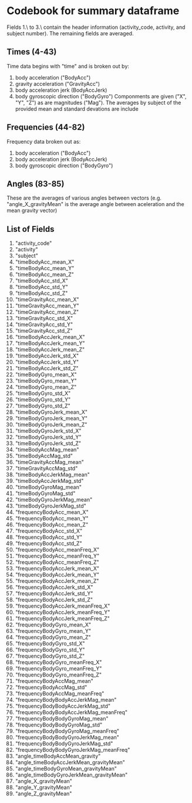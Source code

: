 #  Codebook for summary dataframe

Fields 1.\ to 3.\ contain the header information (activity_code, activity, and subject number).  The remaining fields are averaged.  

## Times (4-43)

Time data begins with "time" and is broken out by:
1. body acceleration ("BodyAcc")
2. gravity acceleration ("GravityAcc")
3. body acceleration jerk (BodyAccJerk)
4. body gyroscopic direction ("BodyGyro")
Componments are given ("X", "Y", "Z") as are magnitudes ("Mag").  The averages by subject of the provided mean and standard devations are include 

## Frequencies (44-82)
Frequency data broken out as:
1.  body acceleration ("BodyAcc")
2.  body acceleration jerk (BodyAccJerk)
3.  body gyroscopic direction ("BodyGyro")

## Angles (83-85)
These are the averages of various angles between vectors (e.g. "angle_X_gravityMean" is the average angle between aceleration and the mean gravity vector)

##  List of Fields
1.  "activity_code"
2.  "activity"
3.  "subject"
4.  "timeBodyAcc_mean_X"
5.  "timeBodyAcc_mean_Y"
6.  "timeBodyAcc_mean_Z"
7.  "timeBodyAcc_std_X"
8.  "timeBodyAcc_std_Y"
9.  "timeBodyAcc_std_Z"
10. "timeGravityAcc_mean_X"
11. "timeGravityAcc_mean_Y"
12. "timeGravityAcc_mean_Z"
13. "timeGravityAcc_std_X"
14. "timeGravityAcc_std_Y"
15. "timeGravityAcc_std_Z"
16. "timeBodyAccJerk_mean_X"
17. "timeBodyAccJerk_mean_Y"
18. "timeBodyAccJerk_mean_Z"
19. "timeBodyAccJerk_std_X"
20. "timeBodyAccJerk_std_Y"
21. "timeBodyAccJerk_std_Z"
22. "timeBodyGyro_mean_X"
23. "timeBodyGyro_mean_Y"
24. "timeBodyGyro_mean_Z"
25. "timeBodyGyro_std_X"
26. "timeBodyGyro_std_Y"
27. "timeBodyGyro_std_Z"
28. "timeBodyGyroJerk_mean_X"
29. "timeBodyGyroJerk_mean_Y"
30. "timeBodyGyroJerk_mean_Z"
31. "timeBodyGyroJerk_std_X"
32. "timeBodyGyroJerk_std_Y"
33. "timeBodyGyroJerk_std_Z"
34. "timeBodyAccMag_mean"
35. "timeBodyAccMag_std"
36. "timeGravityAccMag_mean"
37. "timeGravityAccMag_std"
38. "timeBodyAccJerkMag_mean"
39. "timeBodyAccJerkMag_std"
40. "timeBodyGyroMag_mean"
41. "timeBodyGyroMag_std"
42. "timeBodyGyroJerkMag_mean"
43. "timeBodyGyroJerkMag_std"
44. "frequencyBodyAcc_mean_X"
45. "frequencyBodyAcc_mean_Y"
46. "frequencyBodyAcc_mean_Z"
47. "frequencyBodyAcc_std_X"
48. "frequencyBodyAcc_std_Y"
49. "frequencyBodyAcc_std_Z"
50. "frequencyBodyAcc_meanFreq_X"
51. "frequencyBodyAcc_meanFreq_Y"
52. "frequencyBodyAcc_meanFreq_Z"
53. "frequencyBodyAccJerk_mean_X"
54. "frequencyBodyAccJerk_mean_Y"
55. "frequencyBodyAccJerk_mean_Z"
56. "frequencyBodyAccJerk_std_X"
57. "frequencyBodyAccJerk_std_Y"
58. "frequencyBodyAccJerk_std_Z"
59. "frequencyBodyAccJerk_meanFreq_X"
60. "frequencyBodyAccJerk_meanFreq_Y"
61. "frequencyBodyAccJerk_meanFreq_Z"
62. "frequencyBodyGyro_mean_X"
63. "frequencyBodyGyro_mean_Y"
64. "frequencyBodyGyro_mean_Z"
65. "frequencyBodyGyro_std_X"
66. "frequencyBodyGyro_std_Y"
67. "frequencyBodyGyro_std_Z"
68. "frequencyBodyGyro_meanFreq_X"
69. "frequencyBodyGyro_meanFreq_Y"
70. "frequencyBodyGyro_meanFreq_Z"
71. "frequencyBodyAccMag_mean"
72. "frequencyBodyAccMag_std"
73. "frequencyBodyAccMag_meanFreq"
74. "frequencyBodyBodyAccJerkMag_mean"
75. "frequencyBodyBodyAccJerkMag_std"
76. "frequencyBodyBodyAccJerkMag_meanFreq"
77. "frequencyBodyBodyGyroMag_mean"
78. "frequencyBodyBodyGyroMag_std"
79. "frequencyBodyBodyGyroMag_meanFreq"
80. "frequencyBodyBodyGyroJerkMag_mean"
81. "frequencyBodyBodyGyroJerkMag_std"
82. "frequencyBodyBodyGyroJerkMag_meanFreq"
83. "angle_timeBodyAccMean_gravity"
84. "angle_timeBodyAccJerkMean_gravityMean"
85. "angle_timeBodyGyroMean_gravityMean"
86. "angle_timeBodyGyroJerkMean_gravityMean"
87. "angle_X_gravityMean"
88. "angle_Y_gravityMean"
89. "angle_Z_gravityMean"

